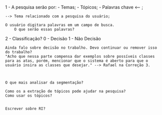 


1 - A pesquisa serão por:
	- Temas;
	- Tópicos;
	- Palavras chave <-- ;

	--> Tema relacionado com a pesquisa do usuário;

	O usuário digitara palavras em um campo de busca.
		O que serão essas palavras?


2 - Classificação? 
	0 - Decisão
	1 - Não Decisão

	Ainda falo sobre decisão no trabalho. Devo continuar ou remover isso do trabalho?
	"Acho que nessa parte compensa dar exemplos sobre possíveis classes para as atas, porém, mencionar que o sistema é aberto para que o usuário insira as classes que desejar." --> Rafael na Correção 3.
	
	
	
	O que mais analisar da segmentação?
	
	Como os a extração de tópicos pode ajudar na pesquisa?
	Como usar os tópicos?
	
	
	Escrever sobre RI?
	
	
